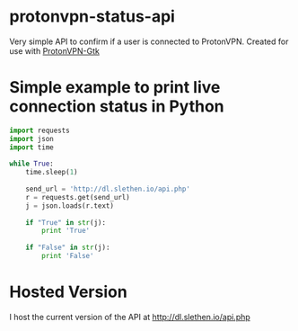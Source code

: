 # protonvpn-status-api
Very simple API to confirm if a user is connected to ProtonVPN.
Created for use with [ProtonVPN-Gtk](https://github.com/Slethen/ProtonVPN-Gtk)

# Simple example to print live connection status in Python
```python
import requests
import json
import time
 
while True:
    time.sleep(1)
   
    send_url = 'http://dl.slethen.io/api.php'
    r = requests.get(send_url)
    j = json.loads(r.text)
 
    if "True" in str(j):
        print 'True'
 
    if "False" in str(j):
        print 'False'
```

# Hosted Version
I host the current version of the API at http://dl.slethen.io/api.php
